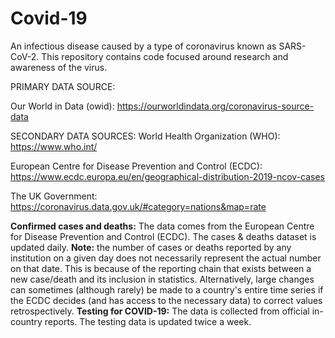 # Covid-19

An infectious disease caused by a type of coronavirus known as SARS-CoV-2. This repository contains code focused around research and awareness of the virus.


PRIMARY DATA SOURCE:

Our World in Data (owid): https://ourworldindata.org/coronavirus-source-data

SECONDARY DATA SOURCES:
World Health Organization (WHO): https://www.who.int/

European Centre for Disease Prevention and Control (ECDC): https://www.ecdc.europa.eu/en/geographical-distribution-2019-ncov-cases

The UK Government: https://coronavirus.data.gov.uk/#category=nations&map=rate

**Confirmed cases and deaths:** The data comes from the European Centre for Disease Prevention and Control (ECDC). The cases & deaths dataset is updated daily. 
**Note:** the number of cases or deaths reported by any institution on a given day does not necessarily represent the actual number on that date. This is because of the reporting chain that exists between a new case/death and its inclusion in statistics. Alternatively, large changes can sometimes (although rarely) be made to a country's entire time series if the ECDC decides (and has access to the necessary data) to correct values retrospectively.
**Testing for COVID-19:** The data is collected from official in-country reports. The testing data is updated twice a week.

